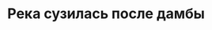 ---
title: 'Река сузилась после дамбы'
location: 'Река Волга. Республика Чувашия, Чебоксарский район, Россия'
categories: [as-the-first-settlers]
tags: [all, fav, 2014]
---